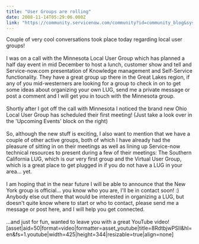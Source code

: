 ```yaml
---
title: "User Groups are rolling"
date: 2008-11-14T05:29:06.000Z
link: "https://community.servicenow.com/community?id=community_blog&sys_id=594deee5dbd0dbc01dcaf3231f96197e"
---
```

<p>Couple of very cool conversations took place today regarding local user groups!<br /><br />I was on a call with the Minnesota Local User Group which has planned a half day event in mid December to host a lunch, customer show and tell and Service-now.com presentation of Knowledge management and Self-Service functionality. They have a great group up there in the Great Lakes region, if any of you mid-westerners are looking for a group to check in on to get some ideas about organizing your own LUG, send me a private message or post a comment and I will get you in touch with the Minnesota group.<br /><br />Shortly after I got off the call with Minnesota I noticed the brand new Ohio Local User Group has scheduled their first meeting! (Just take a look over in the 'Upcoming Events' block on the right)<br /><br />So, although the new stuff is exciting, I also want to mention that we have a couple of other active groups, both of which I have already had the pleasure of sitting in on their meetings as well as lining up Service-now technical resources to present during a few of their meetings: The Southern California LUG, which is our very first group and the Virtual User Group, which is a great place to get plugged in if you do not have a LUG in your area... yet. <br /><br />I am hoping that in the near future I will be able to announce that the New York group is official... you know who you are, I'll be in contact soon! :) Anybody else out there that would be interested in organizing a LUG, but doesn't quite know where to start or who to contact, please send me a message or post here, and I will help you get connected.<br /><br />...and just for fun, wanted to leave you with a great YouTube video!<br />[asset|aid=50|format=video|formatter=asset_youtube|title=8RdtbjwPSlI&amp;hl=en&amp;fs=1.youtube|width=425|height=344|resizable=true|align=none]</p>